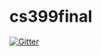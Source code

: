 # cs399final

[![Gitter](https://badges.gitter.im/Join%20Chat.svg)](https://gitter.im/cap377/cs399final?utm_source=badge&utm_medium=badge&utm_campaign=pr-badge&utm_content=badge)